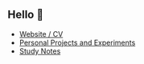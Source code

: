 ## Hello 👋
- [Website / CV](https://emilosman.com)
- [Personal Projects and Experiments](https://emilosman.com/personal-projects)
- [Study Notes](https://emilosman.com/study-notes)

